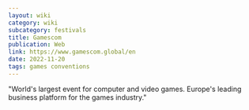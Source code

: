 ```yaml
---
layout: wiki
category: wiki
subcategory: festivals
title: Gamescom
publication: Web
link: https://www.gamescom.global/en
date: 2022-11-20
tags: games conventions
---
```


"World's largest event for computer and video games. Europe's leading business platform for the games industry."
